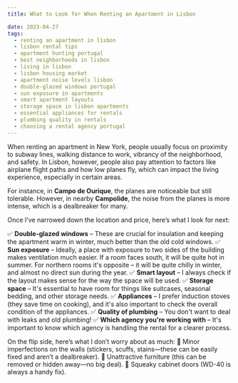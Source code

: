 ```yaml
--- 
title: What to Look for When Renting an Apartment in Lisbon

date: 2023-04-27
tags: 
  - renting an apartment in lisbon  
  - lisbon rental tips  
  - apartment hunting portugal  
  - best neighborhoods in lisbon  
  - living in lisbon  
  - lisbon housing market  
  - apartment noise levels lisbon  
  - double-glazed windows portugal  
  - sun exposure in apartments  
  - smart apartment layouts  
  - storage space in lisbon apartments  
  - essential appliances for rentals  
  - plumbing quality in rentals  
  - choosing a rental agency portugal   
---
```


When renting an apartment in New York, people usually focus on proximity to subway lines, walking distance to work, vibrancy of the neighborhood, and safety. In Lisbon, however, people also pay attention to factors like airplane flight paths and how low planes fly, which can impact the living experience, especially in certain areas.

For instance, in **Campo de Ourique**, the planes are noticeable but still tolerable. However, in nearby **Campolide**, the noise from the planes is more intense, which is a dealbreaker for many.

Once I’ve narrowed down the location and price, here’s what I look for next:

✅ **Double-glazed windows** – These are crucial for insulation and keeping the apartment warm in winter, much better than the old cold windows.
✅ **Sun exposure** – Ideally, a place with exposure to two sides of the building makes ventilation much easier. If a room faces south, it will be quite hot in summer. For northern rooms it's opposite – it will be quite chilly in winter, and almost no direct sun during the year.
✅ **Smart layout** – I always check if the layout makes sense for the way the space will be used.
✅ **Storage space** – It's essential to have room for things like suitcases, seasonal bedding, and other storage needs.
✅ **Appliances** – I prefer induction stoves (they save time on cooking), and it's also important to check the overall condition of the appliances.
✅ **Quality of plumbing** – You don't want to deal with leaks and old plumbing!
✅ **Which agency you're working with** – It's important to know which agency is handling the rental for a clearer process.

On the flip side, here’s what I don’t worry about as much:
🫣 Minor imperfections on the walls (stickers, scuffs, stains—these can be easily fixed and aren’t a dealbreaker).
🫣 Unattractive furniture (this can be removed or hidden away—no big deal).
🫣 Squeaky cabinet doors (WD-40 is always a handy fix).
